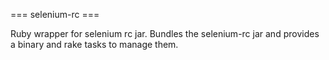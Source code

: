=== selenium-rc ===

Ruby wrapper for selenium rc jar. Bundles the selenium-rc jar and provides a binary and rake tasks to manage them.